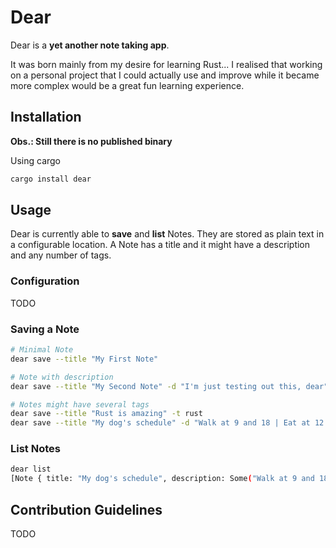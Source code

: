 # Dear

Dear is a **yet another note taking app**.

It was born mainly from my desire for learning Rust... I realised that working on a personal project that I could actually use and improve while it became more complex would be a great fun learning experience.

## Installation

**Obs.: Still there is no published binary**

Using cargo
```bash
cargo install dear
```

## Usage

Dear is currently able to **save** and **list** Notes. They are stored as plain text in a configurable location.
A Note has a title and it might have a description and any number of tags.

### Configuration

TODO

### Saving a Note

```bash
# Minimal Note
dear save --title "My First Note"

# Note with description
dear save --title "My Second Note" -d "I'm just testing out this, dear"

# Notes might have several tags
dear save --title "Rust is amazing" -t rust
dear save --title "My dog's schedule" -d "Walk at 9 and 18 | Eat at 12 and 20" -t dog -t home
```

### List Notes

```bash
dear list
[Note { title: "My dog's schedule", description: Some("Walk at 9 and 18 | Eat at 12 and 20"), tags: Some(["dog", "home"]) }, Note { title: "My First note", description: None, tags: None }, Note { title: "Rust is amazing", description: None, tags: Some(["rust"]) }, Note { title: "My Second Note", description: Some("I'm just testing out this, dear"), tags: None }]
```

## Contribution Guidelines

TODO
